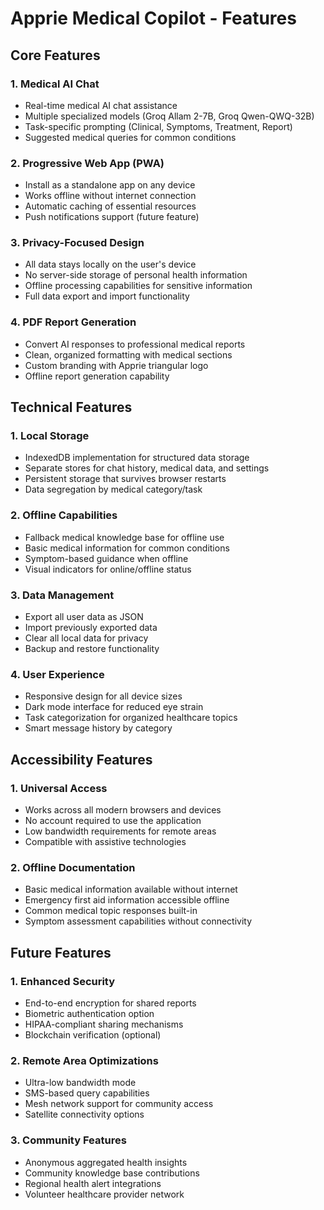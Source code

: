 # Apprie Medical Copilot - Features

## Core Features

### 1. Medical AI Chat
- Real-time medical AI chat assistance
- Multiple specialized models (Groq Allam 2-7B, Groq Qwen-QWQ-32B)
- Task-specific prompting (Clinical, Symptoms, Treatment, Report)
- Suggested medical queries for common conditions

### 2. Progressive Web App (PWA)
- Install as a standalone app on any device
- Works offline without internet connection
- Automatic caching of essential resources
- Push notifications support (future feature)

### 3. Privacy-Focused Design
- All data stays locally on the user's device
- No server-side storage of personal health information
- Offline processing capabilities for sensitive information
- Full data export and import functionality

### 4. PDF Report Generation
- Convert AI responses to professional medical reports
- Clean, organized formatting with medical sections
- Custom branding with Apprie triangular logo
- Offline report generation capability

## Technical Features

### 1. Local Storage
- IndexedDB implementation for structured data storage
- Separate stores for chat history, medical data, and settings
- Persistent storage that survives browser restarts
- Data segregation by medical category/task

### 2. Offline Capabilities
- Fallback medical knowledge base for offline use
- Basic medical information for common conditions
- Symptom-based guidance when offline
- Visual indicators for online/offline status

### 3. Data Management
- Export all user data as JSON
- Import previously exported data
- Clear all local data for privacy
- Backup and restore functionality

### 4. User Experience
- Responsive design for all device sizes
- Dark mode interface for reduced eye strain
- Task categorization for organized healthcare topics
- Smart message history by category

## Accessibility Features

### 1. Universal Access
- Works across all modern browsers and devices
- No account required to use the application
- Low bandwidth requirements for remote areas
- Compatible with assistive technologies

### 2. Offline Documentation
- Basic medical information available without internet
- Emergency first aid information accessible offline
- Common medical topic responses built-in
- Symptom assessment capabilities without connectivity

## Future Features

### 1. Enhanced Security
- End-to-end encryption for shared reports
- Biometric authentication option
- HIPAA-compliant sharing mechanisms
- Blockchain verification (optional)

### 2. Remote Area Optimizations
- Ultra-low bandwidth mode
- SMS-based query capabilities
- Mesh network support for community access
- Satellite connectivity options

### 3. Community Features
- Anonymous aggregated health insights
- Community knowledge base contributions
- Regional health alert integrations
- Volunteer healthcare provider network 